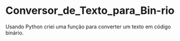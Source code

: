 # Conversor_de_Texto_para_Bin-rio
Usando Python criei uma função para converter um texto em código binário.
